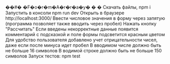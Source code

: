 ��#� �F�o�r�m�A�r�r�a�y�
�
�
Скачать файлы, npm i
Запустить в консоли npm run dev
Открыть в браузере  http://localhost:3000/
Ввести числовое значения в форму через запятую (программа позволяет также вводить через пробел)
Нажать кнопку "Рассчитать"
Если введены некорректные данные появится комментарий с подсказкой и поле формы подсветится красным цветом
Для удобство пользователя добавлено учет отрицательности чисел, даже если после минуса идет пробел
В вводимом числе должно быть не больше 16 символов
В водимой строке должно быть не больше 150 символов
Запуск тестов: npm test
